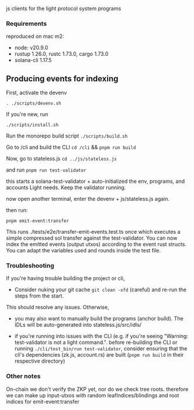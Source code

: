 js clients for the light protocol system programs

### Requirements

reproduced on mac m2:

- node: v20.9.0
- rustup 1.26.0, rustc 1.73.0, cargo 1.73.0
- solana-cli 1.17.5

## Producing events for indexing

First, activate the devenv

`. ./scripts/devenv.sh`

If you're new, run

`./scripts/install.sh`

Run the monorepo build script
`./scripts/build.sh`

Go to /cli and build the CLI
`cd /cli` && `pnpm run build`

Now, go to stateless.js
`cd ../js/stateless.js`

and run
`pnpm run test-validator`

this starts a solana-test-validator + auto-initialized the env, programs, and accounts Light needs. Keep the validator running.

now open another terminal, enter the devenv + js/stateless.js again.

then run:

`pnpm emit-event:transfer`

This runs ./tests/e2e/transfer-emit-events.test.ts once which executes a simple compressed sol transfer against the test-validator. You can now index the emitted events (output utxos) according to the event rust structs. You can adapt the variables used and rounds inside the test file.

### Troubleshooting

If you're having trouble building the project or cli,

- Consider nuking your git cache `git clean -xfd` (careful) and re-run the steps from the start.

This should resolve any issues. Otherwise,

- you may also want to manually build the programs (anchor build). The IDLs will be auto-generated into stateless.js/src/idls/

- if you're running into issues with the CLI (e.g. if you're seeing "Warning: test-validator is not a light command.". before re-building the CLI or running `./cli/test_bin/run test-validator`, consider ensuring that the cli's dependencies (zk.js, account.rs) are built (`pnpm run build` in their respective directory)

### Other notes

On-chain we don't verify the ZKP yet, nor do we check tree roots. therefore we can make up input-utxos with random leafIndices/blindings and root indices for emit-event:transfer
